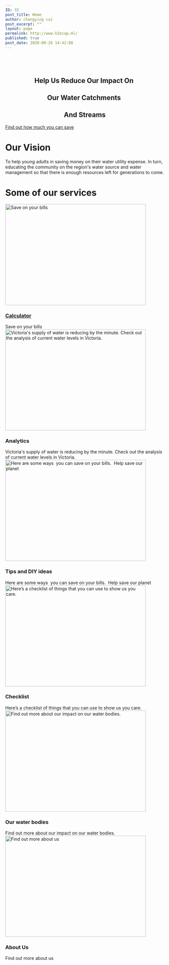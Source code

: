 ```yaml
---
ID: 32
post_title: Home
author: changying cui
post_excerpt: ""
layout: page
permalink: http://www.h2ocap.ml/
published: true
post_date: 2020-08-26 14:42:08
---
```

<!-- wp:themify-builder/canvas /-->

<!-- wp:paragraph -->
<p></p>
<!-- /wp:paragraph -->

<p><!--themify_builder_static--></p>
<h2 style="text-align: center;">&nbsp;</h2>
<h2 style="text-align: center;"><strong>Help Us Reduce&nbsp;</strong><strong>Our Impact On&nbsp;</strong></h2>
<h2 style="text-align: center;"><strong>Our Water Catchments&nbsp;</strong></h2>
<h2 style="text-align: center;"><strong>And Streams</strong></h2>
<p><a href="http://h2ocap.ml/calculator/"> Find out how much you can save </a></p>
<h1>Our Vision<br></h1>
<p>To help young adults in saving money on their water utility expense. In turn, educating the community on the region's water source and water management so that there is enough resources left for generations to come.</p>
<h1>Some of our services<br></h1>
<p><a href="http://h2ocap.ml/calculator"> <img loading="lazy" src="http://www.h2ocap.ml/wp-content/uploads/2020/08/3133-1024x1024-445x320.jpg" width="445" height="320" title="Calculator" alt="Save on your bills"> </a> </p>
<h3> <a href="http://h2ocap.ml/calculator"> Calculator </a> </h3>
<p> Save on your bills<br>
<img loading="lazy" src="http://www.h2ocap.ml/wp-content/uploads/2020/08/chart-2785962_1920-1024x678-445x320.jpg" width="445" height="320" title="Analytics" alt="Victoria's supply of water is reducing by the minute. Check out the analysis of current water levels in Victoria."> </p>
<h3> Analytics </h3>
<p> Victoria's supply of water is reducing by the minute. Check out the analysis of current water levels in Victoria.<br>
<img loading="lazy" src="http://www.h2ocap.ml/wp-content/uploads/2020/08/4245984-1024x683-445x320.jpg" width="445" height="320" title="Tips and DIY ideas" alt="Here are some ways&nbsp; you can save on your bills.&nbsp; Help save our planet"> </p>
<h3> Tips and DIY ideas </h3>
<p> Here are some ways&nbsp; you can save on your bills.&nbsp; Help save our planet<br>
<img loading="lazy" src="http://www.h2ocap.ml/wp-content/uploads/2020/08/316915-P8VD0O-226-1024x683-445x320.jpg" width="445" height="320" title="Checklist" alt="Here’s a checklist of things that you can use to show us you care."> </p>
<h3> Checklist </h3>
<p> Here’s a checklist of things that you can use to show us you care.<br>
<img loading="lazy" src="http://www.h2ocap.ml/wp-content/uploads/2020/08/9312-1024x819-445x320.jpg" width="445" height="320" title="Our water bodies" alt="Find out more about our impact on our water bodies."> </p>
<h3> Our water bodies </h3>
<p> Find out more about our impact on our water bodies.<br>
<img loading="lazy" src="http://www.h2ocap.ml/wp-content/uploads/2020/08/155638-OUET39-141-1024x684-445x320.jpg" width="445" height="320" title="About Us" alt="Find out more about us"> </p>
<h3> About Us </h3>
<p> Find out more about us<!--/themify_builder_static--></p>